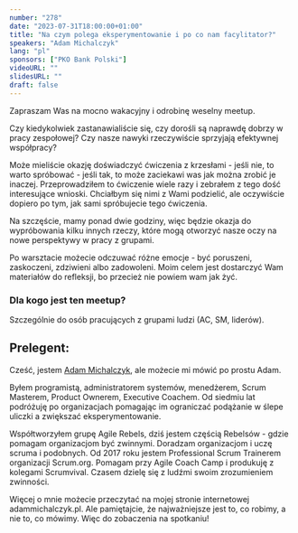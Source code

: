 ```yaml
---
number: "278"
date: "2023-07-31T18:00:00+01:00"
title: "Na czym polega eksperymentowanie i po co nam facylitator?"
speakers: "Adam Michalczyk"
lang: "pl"
sponsors: ["PKO Bank Polski"]
videoURL: ""
slidesURL: ""
draft: false
---
```

Zapraszam Was na mocno wakacyjny i odrobinę weselny meetup.

Czy kiedykolwiek zastanawialiście się, czy dorośli są naprawdę dobrzy w pracy zespołowej? Czy nasze nawyki rzeczywiście sprzyjają efektywnej współpracy?

Może mieliście okazję doświadczyć ćwiczenia z krzesłami - jeśli nie, to warto spróbować - jeśli tak, to może zaciekawi was jak można zrobić je inaczej. Przeprowadziłem to ćwiczenie wiele razy i zebrałem z tego dość interesujące wnioski. Chciałbym się nimi z Wami podzielić, ale oczywiście dopiero po tym, jak sami spróbujecie tego ćwiczenia.

Na szczęście, mamy ponad dwie godziny, więc będzie okazja do wypróbowania kilku innych rzeczy, które mogą otworzyć nasze oczy na nowe perspektywy w pracy z grupami.

Po warsztacie możecie odczuwać różne emocje - być poruszeni, zaskoczeni, zdziwieni albo zadowoleni. Moim celem jest dostarczyć Wam materiałów do refleksji, bo przecież nie powiem wam jak żyć.

### Dla kogo jest ten meetup?
Szczególnie do osób pracujących z grupami ludzi (AC, SM, liderów).

## Prelegent:
Cześć, jestem [Adam Michalczyk](https://www.linkedin.com/in/adammichalczyk/), ale możecie mi mówić po prostu Adam.

Byłem programistą, administratorem systemów, menedżerem, Scrum Masterem, Product Ownerem, Executive Coachem. Od siedmiu lat podróżuję po organizacjach pomagając im ograniczać podążanie w ślepe uliczki a zwiększać eksperymentowanie.

Współtworzyłem grupę Agile Rebels, dziś jestem częścią Rebelsów - gdzie pomagam organizacjom być zwinnymi. Doradzam organizacjom i uczę scruma i podobnych. Od 2017 roku jestem Professional Scrum Trainerem organizacji Scrum.org. Pomagam przy Agile Coach Camp i produkuję z kolegami Scrumvival. Czasem dzielę się z ludźmi swoim zrozumieniem zwinności.

Więcej o mnie możecie przeczytać na mojej stronie internetowej adammichalczyk.pl. Ale pamiętajcie, że najważniejsze jest to, co robimy, a nie to, co mówimy. Więc do zobaczenia na spotkaniu!